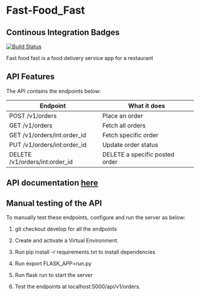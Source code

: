 # Fast-Food_Fast

## Continous Integration Badges
[![Build Status](https://travis-ci.org/lizz24/Fast-Food-Fast.svg?branch=master)](https://travis-ci.org/lizz24/Fast-Food-Fast)

Fast food fast is a food delivery service app for a restaurant

## API Features
The API contains the endpoints below:

| Endpoint | What it does  |
| ------------- | ------------- |
|POST /v1/orders   | Place an order  |
|GET /v1/orders   | Fetch all orders  |
|GET /v1/orders/int:order_id  | Fetch specific order  |
| PUT /v1/orders/int:order_id  | Update order status  |
| DELETE /v1/orders/int:order_id  | DELETE a specific posted order  |

## API documentation [here](https://web.postman.co/collections/5964106-6d31ec5d-b944-4d74-af9a-9f1969f235cd?workspace=3887631d-5d04-4de5-8c85-e8f8c27b58db)

## Manual testing of the API
To manually test these endpoints, configure and run the server as below:

1. git checkout develop for all the endpoints

2. Create and activate a Virtual Environment.

3. Run pip install -r requirements.txt to install dependencies

4. Run export FLASK_APP=run.py

5. Run flask run to start the server

6. Test the endpoints at localhost:5000/api/v1/orders.
